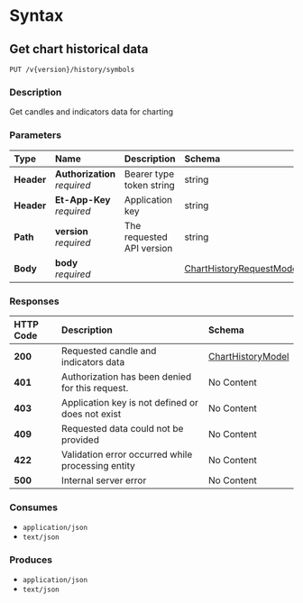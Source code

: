 # Syntax

## Get chart historical data

```text
PUT /v{version}/history/symbols
```

### Description

Get candles and indicators data for charting

### Parameters

| Type | Name | Description | Schema | Default |
| :--- | :--- | :--- | :--- | :--- |
| **Header** | **Authorization**   _required_ | Bearer type token string | string |  |
| **Header** | **Et-App-Key**   _required_ | Application key | string |  |
| **Path** | **version**   _required_ | The requested API version | string | `"1.0"` |
| **Body** | **body**   _required_ |  | [ChartHistoryRequestModel](../../definitions.md#charthistoryrequestmodel) |  |

### Responses

| HTTP Code | Description | Schema |
| :--- | :--- | :--- |
| **200** | Requested candle and indicators data | [ChartHistoryModel](../../definitions.md#charthistorymodel) |
| **401** | Authorization has been denied for this request. | No Content |
| **403** | Application key is not defined or does not exist | No Content |
| **409** | Requested data could not be provided | No Content |
| **422** | Validation error occurred while processing entity | No Content |
| **500** | Internal server error | No Content |

### Consumes

* `application/json`
* `text/json`

### Produces

* `application/json`
* `text/json`

